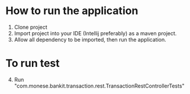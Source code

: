 # How to run the application

1. Clone project
2. Import project into your IDE (Intellij preferably) as a maven project.
3. Allow all dependency to be imported, then run the application.

# To run test
4. Run "com.monese.bankit.transaction.rest.TransactionRestControllerTests"
